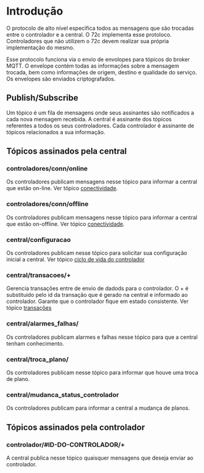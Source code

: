 # Introdução
O protocolo de alto nível especifica todos as mensagens que são trocadas entre o controlador e a central. O 72c implementa esse protoloco. Controladores que não utilizem o 72c devem realizar sua própria implementação do mesmo.

Esse protocolo funciona via o envio de envolopes para tópicos do broker MQTT. O envelope contém todas as informações sobre a mensagem trocada, bem como informações de origem, destino e qualidade do serviço. Os envelopes são enviados criptografados.

## Publish/Subscribe
Um tópico é um fila de mensagens onde seus assinantes são notificados a cada nova mensagem recebida. A central é assinante dos tópicos referentes a todos os seus controladores. Cada controlador é assinante de tópicos relacionados a sua informação.

## Tópicos assinados pela central

### controladores/conn/online
Os controladores publicam mensagens nesse tópico para informar a central que estão on-line. Ver tópico [conectividade](/protocolos/alto_nivel/conectividade).

### controladores/conn/offline
Os controladores publicam mensagens nesse tópico para informar a central que estão on-offline. Ver tópico [conectividade](/protocolos/alto_nivel/conectividade).

### central/configuracao
Os controladores publicam nesse tópico para solicitar sua configuração inicial a central. Ver tópico [ciclo de vida do controlador](/protocolos/alto_nivel/ciclo_vida/)


### central/transacoes/+
Gerencia transações entre de envio de dadods para o controlador. O + é substituido pelo id da transação que é gerado na central e informado ao controlador. Garante que o controlador fique em estado consistente. Ver tópico [transações](/protocolos/alto_nivel/transações/)


### central/alarmes_falhas/
Os controladores publicam alarmes e falhas nesse tópico para que a central tenham conhecimento.

### central/troca_plano/
Os controladores publicam nesse tópico para informar que houve uma troca de plano.


### central/mudanca_status_controlador
Os controladores publicam para informar a central a mudança de planos.


## Tópicos assinados pela controlador

### controlador/#ID-DO-CONTROLADOR/+
A central publica nesse tópico quaisquer mensagens que deseja enviar ao controlador.




  